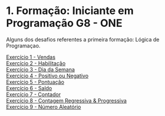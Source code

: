 # 1. Formação: Iniciante em Programação G8 - ONE
Alguns dos desafios referentes a primeira formação: Lógica de Programaçao.

[Exercício 1 - Vendas](./1.%20Vendas/) \
[Exercício 2 - Habilitação](./2.%20Habilitação/) \
[Exercício 3 - Dia da Semana](./3.%20Dia%20da%20Semana/) \
[Exercício 4 - Positivo ou Negativo](./4.%20Positivo%20ou%20Negativo/) \
[Exercício 5 - Pontuação](./5.%20Pontuação/) \
[Exercício 6 - Saldo](./6.%20Saldo/) \
[Exercício 7 - Contador](./7.%20Contador/) \
[Exercício 8 - Contagem Regressiva & Progressiva](./8.%20Contagem%20Regressiva%20&%20Progressiva/) \
[Exercício 9 - Número Aleatório](./9.%20Número%20Aleatório/)


